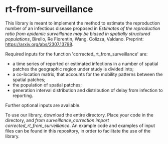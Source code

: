 # rt-from-surveillance

This library is meant to implement the method to estimate the reproduction number of an infectious disease proposed in *Estimates of the reproduction ratio from epidemic surveillance may be biased in spatially structured populations*, Birello, Re Fiorentin, Wang, Colizza, Valdano. Preprint: https://arxiv.org/abs/2307.13798.

Required inputs for the function 'corrected_rt_from_surveillance' are:
* a time series of reported or estimated infections in a number of spatial patches the geographic region under study is divided into;
* a co-location matrix, that accounts for the mobility patterns between the spatial patches;
* the population of spatial patches;
* generation interval distribution and distribution of delay from infection to reporting.

Further optional inputs are available.

To use our library, download the entire directory. Place your code in the directory, and *from surveillance_correction import corrected_rt_from_surveillance*. 
An example code and examples of input files can be found in this repository, in order to facilitate the use of the library.
